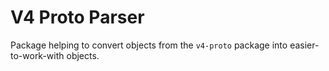 # V4 Proto Parser

Package helping to convert objects from the `v4-proto` package into easier-to-work-with objects.
